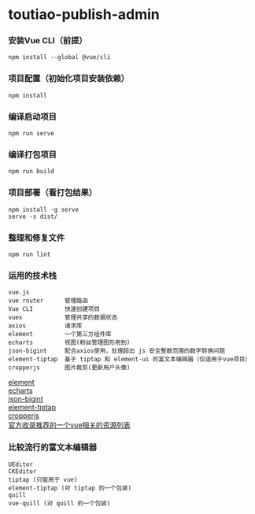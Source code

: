 # toutiao-publish-admin

### 安装Vue CLI（前提）
```
npm install --global @vue/cli
```

### 项目配置（初始化项目安装依赖）
```
npm install
```

### 编译启动项目
```
npm run serve
```

### 编译打包项目
```
npm run build
```

### 项目部署（看打包结果）
```
npm install -g serve   
serve -s dist/    
```

### 整理和修复文件
```
npm run lint
```

### 运用的技术栈
```
vue.js    
vue router      管理路由   
Vue CLI         快速创建项目  
vuex            管理共享的数据状态  
axios           请求库  
element         一个第三方组件库   
echarts         视图(粉丝管理图形用到)  
json-bigint     配合axios使用，处理超出 js 安全整数范围的数字转换问题  
element-tiptap  基于 tiptap 和 element-ui 的富文本编辑器（仅适用于vue项目）  
cropperjs       图片裁剪(更新用户头像)     
```
[element](https://element.eleme.cn/#/zh-CN)     
[echarts](https://echarts.apache.org/examples/zh/index.html#chart-type-line)  
[json-bigint](https://github.com/sidorares/json-bigint)  
[element-tiptap](https://github.com/Leecason/element-tiptap/blob/master/README_ZH.md)  
[cropperjs](https://github.com/fengyuanchen/cropperjs)   
[官方收录推荐的一个vue相关的资源列表](https://github.com/vuejs/awesome-vue)   


### 比较流行的富文本编辑器
```
UEditor  
CKEditor  
tiptap (只能用于 vue)  
element-tiptap (对 tiptap 的一个包装)  
quill  
vue-quill (对 quill 的一个包装)  
```
